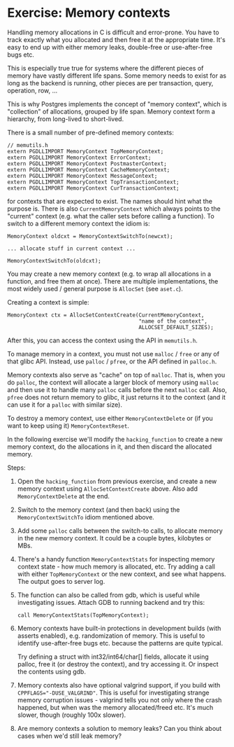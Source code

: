 Exercise: Memory contexts
=========================

Handling memory allocations in C is difficult and error-prone. You have
to track exactly what you allocated and then free it at the appropriate
time. It's easy to end up with either memory leaks, double-free or
use-after-free bugs etc.

This is especially true true for systems where the different pieces of
memory have vastly different life spans. Some memory needs to exist for
as long as the backend is running, other pieces are per transaction,
query, operation, row, ...

This is why Postgres implements the concept of "memory context", which
is "collection" of allocations, grouped by life span. Memory context
form a hierarchy, from long-lived to short-lived.

There is a small number of pre-defined memory contexts:

```
// memutils.h
extern PGDLLIMPORT MemoryContext TopMemoryContext;
extern PGDLLIMPORT MemoryContext ErrorContext;
extern PGDLLIMPORT MemoryContext PostmasterContext;
extern PGDLLIMPORT MemoryContext CacheMemoryContext;
extern PGDLLIMPORT MemoryContext MessageContext;
extern PGDLLIMPORT MemoryContext TopTransactionContext;
extern PGDLLIMPORT MemoryContext CurTransactionContext;
```

for contexts that are expected to exist. The names should hint what the
purpose is. There is also `CurrentMemoryContext` which always points to
the "current" context (e.g. what the caller sets before calling
a function). To switch to a different memory context the idiom is:

```
MemoryContext oldcxt = MemoryContextSwitchTo(newcxt);

... allocate stuff in current context ...

MemoryContextSwitchTo(oldcxt);
```

You may create a new memory context (e.g. to wrap all allocations in
a function, and free them at once). There are multiple implementations,
the most widely used / general purpose is `AllocSet` (see `aset.c`).

Creating a context is simple:

```
MemoryContext ctx = AllocSetContextCreate(CurrentMemoryContext,
                                          "name of the context",
                                          ALLOCSET_DEFAULT_SIZES);
```

After this, you can access the context using the API in `memutils.h`.

To manage memory in a context, you must not use `malloc` / `free` or any
of that glibc API. Instead, use `palloc` / `pfree`, or the API defined
in `palloc.h`.

Memory contexts also serve as "cache" on top of `malloc`. That is, when
you do `palloc`, the context will allocate a larger block of memory using
`malloc` and then use it to handle many `palloc` calls before the next
`malloc` call. Also, `pfree` does not return memory to glibc, it just
returns it to the context (and it can use it for a `palloc` with similar
size).

To destroy a memory context, use either `MemoryContextDelete` or
(if you want to keep using it) `MemoryContextReset`.

In the following exercise we'll modify the `hacking_function` to create
a new memory context, do the allocations in it, and then discard the
allocated memory.

Steps:

1. Open the `hacking_function` from previous exercise, and create a new
   memory context using `AllocSetContextCreate` above. Also add
   `MemoryContextDelete` at the end.

2. Switch to the memory context (and then back) using the
   `MemoryContextSwitchTo` idiom mentioned above.

3. Add some `palloc` calls between the switch-to calls, to allocate
   memory in the new memory context. It could be a couple bytes,
   kilobytes or MBs.

4. There's a handy function `MemoryContextStats` for inspecting memory
   context state - how much memory is allocated, etc. Try adding a call
   with either `TopMemoryContext` or the new context, and see what
   happens. The output goes to server log.
   
5. The function can also be called from gdb, which is useful while
   investigating issues. Attach GDB to running backend and try this:
   
   ```
   call MemoryContextStats(TopMemoryContext);
   ```

6. Memory contexts have built-in protections in development builds
   (with asserts enabled), e.g. randomization of memory. This is useful
   to identify use-after-free bugs etc. because the patterns are quite
   typical.
   
   Try defining a struct with int32/int64/char[] fields, allocate it
   using palloc, free it (or destroy the context), and try accessing it.
   Or inspect the contents using gdb.  
   
7. Memory contexts also have optional valgrind support, if you build
   with `CPPFLAGS="-DUSE_VALGRIND"`. This is useful for investigating
   strange memory corruption issues - valgrind tells you not only where
   the crash happened, but when was the memory allocated/freed etc.
   It's much slower, though (roughly 100x slower).

8. Are memory contexts a solution to memory leaks? Can you think about
   cases when we'd still leak memory?
